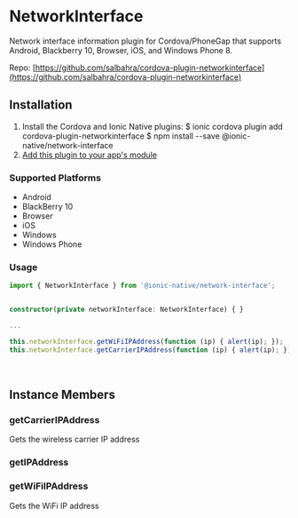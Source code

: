 # NetworkInterface 


Network interface information plugin for Cordova/PhoneGap that supports Android, Blackberry 10, Browser, iOS, and Windows Phone 8.


Repo: [https://github.com/salbahra/cordova-plugin-networkinterface](https://github.com/salbahra/cordova-plugin-networkinterface)



## Installation 

<ol>
<li>Install the Cordova and Ionic Native plugins:
<code-block language="shell">$ ionic cordova plugin add cordova-plugin-networkinterface
$ npm install --save @ionic-native/network-interface
</code-block>
</li>
<li><a href="/docs/native/#Add_Plugins_to_Your_App_Module">Add this plugin to your app's module</a></li>
</ol>



### Supported Platforms

* Android
* BlackBerry 10
* Browser
* iOS
* Windows
* Windows Phone




### Usage


```typescript
import { NetworkInterface } from '@ionic-native/network-interface';


constructor(private networkInterface: NetworkInterface) { }

...

this.networkInterface.getWiFiIPAddress(function (ip) { alert(ip); });
this.networkInterface.getCarrierIPAddress(function (ip) { alert(ip); });


```




<p><br></p>

## Instance Members

### getCarrierIPAddress

Gets the wireless carrier IP address

### getIPAddress



### getWiFiIPAddress

Gets the WiFi IP address

<p><br></p>

